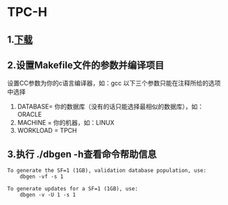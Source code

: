# TPC-H
## 1.<a href="http://www.tpc.org/tpc_documents_current_versions/download_programs/tools-download-request.asp?bm_type=TPC-H&bm_vers=2.17.3&mode=CURRENT-ONLY">下载</a>
## 2.设置Makefile文件的参数并编译项目
设置CC参数为你的c语言编译器，如：gcc
以下三个参数只能在注释所给的选项中选择
1. DATABASE= 你的数据库（没有的话只能选择最相似的数据库），如：ORACLE
2. MACHINE = 你的机器，如：LINUX
3. WORKLOAD = TPCH

## 3.执行 ./dbgen -h查看命令帮助信息
```
To generate the SF=1 (1GB), validation database population, use:
    dbgen -vf -s 1

To generate updates for a SF=1 (1GB), use:
    dbgen -v -U 1 -s 1
```

